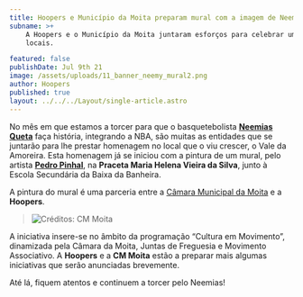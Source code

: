```yaml
---
title: Hoopers e Município da Moita preparam mural com a imagem de Neemias Queta
subname: >+
    A Hoopers e o Município da Moita juntaram esforços para celebrar um dos heróis
    locais.

featured: false
publishDate: Jul 9th 21
image: /assets/uploads/11_banner_neemy_mural2.png
author: Hoopers
published: true
layout: ../../../Layout/single-article.astro
---
```


No mês em que estamos a torcer para que o basquetebolista **[Neemias Queta](https://www.instagram.com/neemy23/)** faça história, integrando a NBA, são muitas as entidades que se juntarão para lhe prestar homenagem no local que o viu crescer, o Vale da Amoreira. Esta homenagem já se iniciou com a pintura de um mural, pelo artista **[Pedro Pinhal](https://www.instagram.com/pinhal_art/)**, na **Praceta Maria Helena Vieira da Silva**, junto à Escola Secundária da Baixa da Banheira.

A pintura do mural é uma parceria entre a [Câmara Municipal da Moita](https://www.cm-moita.pt/) e a **Hoopers**.

> ![Créditos: CM Moita](https://images.squarespace-cdn.com/content/v1/5f217fac8e24187c674282cd/1625847123150-Q8IYOLDWL7MY22WB2EW1/DJI_0429.JPG?format=2500w)

A iniciativa insere-se no âmbito da programação “Cultura em Movimento”, dinamizada pela Câmara da Moita, Juntas de Freguesia e Movimento Associativo. A **Hoopers** e a **CM Moita** estão a preparar mais algumas iniciativas que serão anunciadas brevemente.

Até lá, fiquem atentos e continuem a torcer pelo Neemias!
